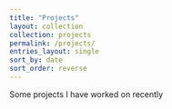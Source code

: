 ```yaml
---
title: "Projects"
layout: collection
collection: projects
permalink: /projects/
entries_layout: single
sort_by: date
sort_order: reverse
---
```


Some projects I have worked on recently